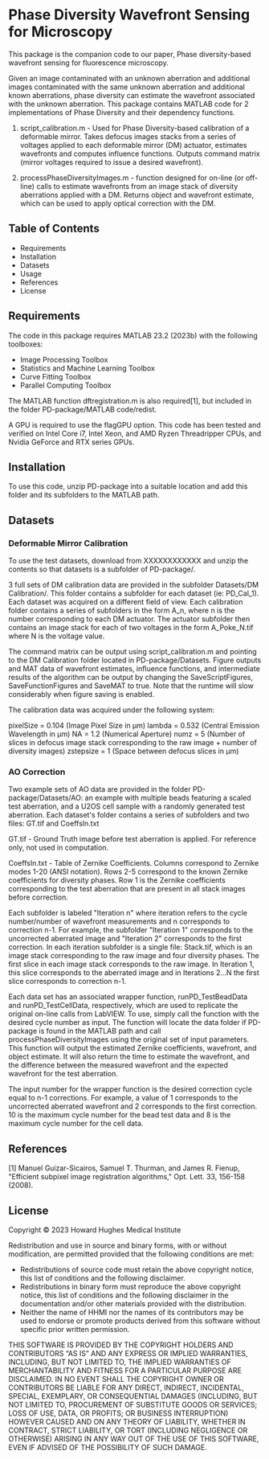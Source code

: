 # Phase Diversity Wavefront Sensing for Microscopy

This package is the companion code to our paper, Phase diversity-based wavefront sensing for fluorescence microscopy.

Given an image contaminated with an unknown aberration and additional images contaminated with the same unknown aberration and additional known aberrations, phase diversity can estimate the wavefront associated with the unknown aberration. This package contains MATLAB code for 2 implementations of Phase Diversity and their dependency functions.

1) script_calibration.m - Used for Phase Diversity-based calibration of a deformable mirror. Takes defocus images stacks from a series of voltages applied to each deformable mirror (DM) actuator, estimates wavefronts and computes influence functions. Outputs command matrix (mirror voltages required to issue a desired wavefront).

2) processPhaseDiversityImages.m - function designed for on-line (or off-line) calls to estimate wavefronts from an image stack of diversity aberrations applied with a DM. Returns object and wavefront estimate, which can be used to apply optical correction with the DM.


## Table of Contents

- Requirements
- Installation
- Datasets
- Usage
- References
- License


## Requirements

The code in this package requires MATLAB 23.2 (2023b) with the following toolboxes:

- Image Processing Toolbox
- Statistics and Machine Learning Toolbox
- Curve Fitting Toolbox
- Parallel Computing Toolbox

The MATLAB function dftregistration.m is also required[1], but included in the folder PD-package/MATLAB code/redist.

A GPU is required to use the flagGPU option. 
This code has been tested and verified on Intel Core i7, Intel Xeon, and AMD Ryzen Threadripper CPUs, and Nvidia GeForce and RTX series GPUs.


## Installation

To use this code, unzip PD-package into a suitable location and add this folder and its subfolders to the MATLAB path.

## Datasets

### Deformable Mirror Calibration
To use the test datasets, download from XXXXXXXXXXXX and unzip the contents so that datasets is a subfolder of PD-package/.

3 full sets of DM calibration data are provided in the subfolder Datasets/DM Calibration/. This folder contains a subfolder for each dataset (ie: PD_Cal_1). Each dataset was acquired on a different field of view. Each calibration folder contains a series of subfolders in the form A_n, where n is the number corresponding to each DM actuator. The actuator subfolder then contains an image stack for each of two voltages in the form A_Poke_N.tif where N is the voltage value.

The command matrix can be output using script_calibration.m and pointing to the DM Calibration folder located in PD-package/Datasets. Figure outputs and MAT data of wavefront estimates, influence functions, and intermediate results of the algorithm can be output by changing the SaveScriptFigures, SaveFunctionFigures and SaveMAT to true. Note that the runtime will slow considerably when figure saving is enabled.

The calibration data was acquired under the following system:

pixelSize = 0.104 (Image Pixel Size in µm)
lambda = 0.532 (Central Emission Wavelength in µm)
NA = 1.2 (Numerical Aperture)
numz = 5 (Number of slices in defocus image stack corresponding to the raw image + number of diversity images)
zstepsize = 1 (Space between defocus slices in µm)


### AO Correction

Two example sets of AO data are provided in the folder PD-package/Datasets/AO: an example with multiple beads featuring a scaled test aberration, and a U2OS cell sample with a randomly generated test aberration. Each dataset's folder contains a series of subfolders and two files: GT.tif and CoeffsIn.txt

GT.tif - Ground Truth image before test aberration is applied. For reference only, not used in computation.

CoeffsIn.txt - Table of Zernike Coefficients. Columns correspond to Zernike modes 1-20 (ANSI notation). Rows 2-5 correspond to the known Zernike coefficients for diversity phases. Row 1 is the Zernike coefficients corresponding to the test aberration that are present in all stack images before correction.

Each subfolder is labeled "Iteration n" where iteration refers to the cycle number/number of wavefront measurements and n corresponds to correction n-1. For example, the subfolder "Iteration 1" corresponds to the uncorrected aberrated image and "Iteration 2" corresponds to the first correction. In each iteration subfolder is a single file: Stack.tif, which is an image stack corresponding to the raw image and four diversity phases. The first slice in each image stack corresponds to the raw image. In Iteration 1, this slice corresponds to the aberrated image and in Iterations 2...N the first slice corresponds to correction n-1.

Each data set has an associated wrapper function, runPD_TestBeadData and runPD_TestCellData, respectively, which are used to replicate the original on-line calls from LabVIEW. To use, simply call the function with the desired cycle number as input. The function will locate the data folder if PD-package is found in the MATLAB path and call processPhaseDiversityImages using the original set of input parameters. This function will output the estimated Zernike coefficients, wavefront, and object estimate. It will also return the time to estimate the wavefront, and the difference between the measured wavefront and the expected wavefront for the test aberration.

The input number for the wrapper function is the desired correction cycle equal to n-1 corrections. For example, a value of 1 corresponds to the uncorrected aberrated wavefront and 2 corresponds to the first correction. 10 is the maximum cycle number for the bead test data and 8 is the maximum cycle number for the cell data.



## References

[1] Manuel Guizar-Sicairos, Samuel T. Thurman, and James R. Fienup, "Efficient subpixel image registration algorithms," Opt. Lett. 33, 156-158 (2008).


## License

Copyright © 2023 Howard Hughes Medical Institute

Redistribution and use in source and binary forms, with or without modification, are permitted provided that the following conditions are met:

- Redistributions of source code must retain the above copyright notice, this list of conditions and the following disclaimer.
- Redistributions in binary form must reproduce the above copyright notice, this list of conditions and the following disclaimer in the documentation and/or other materials provided with the distribution.
- Neither the name of HHMI nor the names of its contributors may be used to endorse or promote products derived from this software without specific prior written permission.

THIS SOFTWARE IS PROVIDED BY THE COPYRIGHT HOLDERS AND CONTRIBUTORS “AS IS” AND ANY EXPRESS OR IMPLIED WARRANTIES, INCLUDING, BUT NOT LIMITED TO, THE IMPLIED WARRANTIES OF MERCHANTABILITY AND FITNESS FOR A PARTICULAR PURPOSE ARE DISCLAIMED. IN NO EVENT SHALL THE COPYRIGHT OWNER OR CONTRIBUTORS BE LIABLE FOR ANY DIRECT, INDIRECT, INCIDENTAL, SPECIAL, EXEMPLARY, OR CONSEQUENTIAL DAMAGES (INCLUDING, BUT NOT LIMITED TO, PROCUREMENT OF SUBSTITUTE GOODS OR SERVICES; LOSS OF USE, DATA, OR PROFITS; OR BUSINESS INTERRUPTION) HOWEVER CAUSED AND ON ANY THEORY OF LIABILITY, WHETHER IN CONTRACT, STRICT LIABILITY, OR TORT (INCLUDING NEGLIGENCE OR OTHERWISE) ARISING IN ANY WAY OUT OF THE USE OF THIS SOFTWARE, EVEN IF ADVISED OF THE POSSIBILITY OF SUCH DAMAGE.